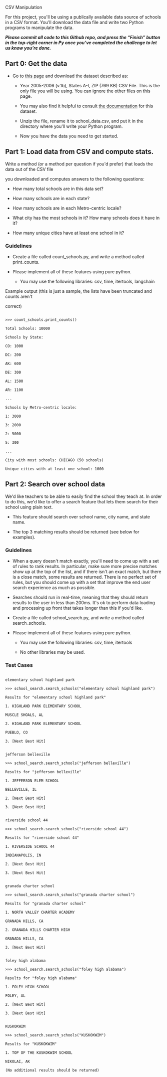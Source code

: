 CSV Manipulation


For this project, you'll be using a publically available data source of schools in a CSV format. You'll download the data file and write two Python programs to manipulate the data.


_**Please commit all code to this Github repo, and press the “Finish” button in the top-right corner in Py once you’ve completed the challenge to let us know you’re done.**_


## Part 0: Get the data

* Go to [this page](https://nces.ed.gov/ccd/CCDLocaleCode.asp) and download the dataset described as:

   * Year 2005-2006 (v.1b), States A-I, ZIP (769 KB) CSV File. This is the only file you will be using. You can ignore the other files on this page.

   * You may also find it helpful to consult [the documentation](https://nces.ed.gov/ccd/pdf/sl051bgen.pdf) for this dataset.

   * Unzip the file, rename it to school_data.csv, and put it in the directory where you'll write your Python program.

   * Now you have the data you need to get started.


## Part 1: Load data from CSV and compute stats.

Write a method (or a method per question if you'd prefer) that loads the data out of the CSV file

you downloaded and computes answers to the following questions:

* How many total schools are in this data set?

* How many schools are in each state?

* How many schools are in each Metro-centric locale?

* What city has the most schools in it? How many schools does it have in it?

* How many unique cities have at least one school in it?



### Guidelines

* Create a file called count_schools.py, and write a method called print_counts.

* Please implement all of these features using pure python.

   * You may use the following libraries: csv, time, itertools, langchain



Example output (this is just a sample, the lists have been truncated and counts aren't

correct)

```

>>> count_schools.print_counts()

Total Schools: 10000

Schools by State:

CO: 1000

DC: 200

AK: 600

DE: 300

AL: 1500

AR: 1100

...

Schools by Metro-centric locale:

1: 3000

3: 2000

2: 5000

5: 300

...

City with most schools: CHICAGO (50 schools)

Unique cities with at least one school: 1000

```


## Part 2: Search over school data

We'd like teachers to be able to easily find the school they teach at. In order to do this, we'd like to offer a search feature that lets them search for their school using plain text.

* This feature should search over school name, city name, and state name.

* The top 3 matching results should be returned (see below for examples).


### Guidelines

* When a query doesn't match exactly, you'll need to come up with a set of rules to rank results. In particular, make sure more precise matches show up at the top of the list, and if there isn't an exact match, but there is a close match, some results are returned. There is no perfect set of rules, but you should come up with a set that improve the end user search experience as much as possible.

* Searches should run in real-time, meaning that they should return results to the user in less than 200ms. It's ok to perform data loading and processing up front that takes longer than this if you'd like.

* Create a file called school_search.py, and write a method called search_schools.

* Please implement all of these features using pure python.

   * You may use the following libraries: csv, time, itertools

   * No other libraries may be used.





### Test Cases


```

elementary school highland park

>>> school_search.search_schools("elementary school highland park")

Results for "elementary school highland park"

1. HIGHLAND PARK ELEMENTARY SCHOOL

MUSCLE SHOALS, AL

2. HIGHLAND PARK ELEMENTARY SCHOOL

PUEBLO, CO

3. [Next Best Hit]

```


```

jefferson belleville

>>> school_search.search_schools("jefferson belleville")

Results for "jefferson belleville"

1. JEFFERSON ELEM SCHOOL

BELLEVILLE, IL

2. [Next Best Hit]

3. [Next Best Hit]

```


```

riverside school 44

>>> school_search.search_schools("riverside school 44")

Results for "riverside school 44"

1. RIVERSIDE SCHOOL 44

INDIANAPOLIS, IN

2. [Next Best Hit]

3. [Next Best Hit]

```


```

granada charter school

>>> school_search.search_schools("granada charter school")

Results for "granada charter school"

1. NORTH VALLEY CHARTER ACADEMY

GRANADA HILLS, CA

2. GRANADA HILLS CHARTER HIGH

GRANADA HILLS, CA

3. [Next Best Hit]

```


```

foley high alabama

>>> school_search.search_schools("foley high alabama")

Results for "foley high alabama"

1. FOLEY HIGH SCHOOL

FOLEY, AL

2. [Next Best Hit]

3. [Next Best Hit]

```


```

KUSKOKWIM

>>> school_search.search_schools("KUSKOKWIM")

Results for "KUSKOKWIM"

1. TOP OF THE KUSKOKWIM SCHOOL

NIKOLAI, AK

(No additional results should be returned)